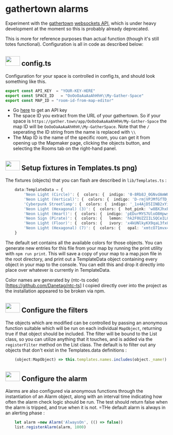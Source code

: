 # gathertown alarms 

Experiment with the [gathertown](https://gather.town) [websockets API](https://gathertown.notion.site/Gather-Websocket-API-bf2d5d4526db412590c3579c36141063), which is under heavy development at the moment so this is probably already deprecated. 

This is more for reference purposes than actual function (though it's still totes functional). Configuration is all in code as described below: 
## <img src='https://user-images.githubusercontent.com/93146809/146673547-0204dbe5-28b4-432d-9d6d-44c97f5c5f16.png' width=45 height=30>  config.ts 
Configuration for your space is controlled in config.ts, and should look something like this. 
```typescript
export const API_KEY  = "YOUR-KEY-HERE"
export const SPACE_ID   = "OoOoOaAaAaAhHhH\\My-Gather-Space"
export const MAP_ID = "room-id-from-map-editor"
```
*  Go [here](https://gather.town/apiKeys) to get an API key
*  The space ID you extract from the URL of your gathertown. So if your space is `https://gather.town/app/OoOoOaAaAaAhHhH/My-Gather-Space` the map ID will be `OoOoOaAaAaAhHhH\\My-GatherSpace`. Note that the `/` seperating the ID string from the name is replaced with `\\`
*  The Map ID is the name of the specific room, you can get it from opening up the Mapmaker page, clicking the objects button, and selecting the Rooms tab on the right-hand panel. 
##  <img src='https://user-images.githubusercontent.com/93146809/146673336-6196731e-099c-497c-9fc6-6ea4ba74b34a.png' width=45 height=30>  Setup fixtures in Templates.ts png) 
The fixtures (objects) that you can flash are described in `lib/Templates.ts` :  
```typescript
    data:TemplateData = {  
        'Neon Light (Circle)': {  colors: {  indigo: '0-8Rb8J_0GNvdAmWQautc',  opal: 'uMGrU7RzdguwhPy2Ymbgq', etc: '...' }  },  
        'Neon Light (Vertical)': {  colors: {  indigo: 'D-rmjVPJMfGfTD_uytCSH',  opal: '8UXWGRuSBgxgoF3SWGn0F',  etc: '...'  }  },  
        'Cyberpunk Streetlamp': {  colors: {  indigo: '_1x4AjD5IINB2xYi10sz-',  opal: 'zmEKs_R0f7nJnBChYqCdh',  etc: '...' }  },  
        'Neon Light (Hexagonal) (3)': {  colors: {  hot_pink: 'w8BXJhxPd6LjeuR7sEoZN', etc: '...'}  },  
        'Neon Light (Heart)': {  colors: {  indigo: 'pEDurMYS7UloO8HpwsE0F',  opal: 'XsXSU2UHsuV0BCJFQ2AcV', etc: '...' }  }, 
        'Neon Sign (Pirate)': {  colors: {   lemon: 'hk2F0UZZIILSQCeIL07l5',  hot_pink: 'JBd6Jpb-eimRsmefO6l2W', etc: '...'  }  }, 
        'Neon Light (Floor)': {  colors: {   ivory: 'x4kUNlkyKX9qaL3fxOGD6',  carrot_orange: 'tzsoZlPKC7mt5LVaBeJW_',  etc: '...'  }  },  
        'Neon Light (Hexagonal) (7)': {  colors: {   opal: 'xmtcO71mvx4OdAYoaoF2P',  alpine: 'Rq3bazWkQYdAFlys-B3X_',  etc: '...'}  }  
    }
```
The default set contains all the available colors for those objects. You can generate new entries for this file from your map by running the print utility with `npm run print`. This will save a copy of your map to a map.json file in the root directory, and print out a TemplateData object containing every object in your map to the console. You can edit this and drop it directly into place over whatever is currently in TemplateData. 

Color names are generated by (ntc-ts code)[https://github.com/Danetag/ntc-ts] I copied directly over into the project as the installation appeared to be broken via npm. 

## <img src='https://user-images.githubusercontent.com/93146809/146673555-473bfd1e-b765-4dfc-954f-8b749214d02e.png' width=45 height=30>   Configure the filters 
The objects which are modified can be controlled by passing an anonymous function suitable which will be run on each individual `MapObject`, returning true if that object should be included. The filter will be bound to the List class, so you can utilize anything that it touches, and is added via the `registerFilter` method on the List class. The default is to filter out any objects that don't exist in the Templates.data definitions : 
```typescript
    (object:MapObject) => this.templates.names.includes(object._name!)
```

## <img src='https://user-images.githubusercontent.com/93146809/146673558-daf36702-abd8-46f3-afc4-e660ec6c5efc.png' width=45 height=30>  Configure the alarm 
Alarms are also configured via anonymous functions through the instantiation of an Alarm object, along with an interval time indicating how often the alarm check logic should be run. The test should return false when the alarm is tripped, and true when it is not. =THe default alarm is always in an alerting phase : 

```typescript
    let alarm =new Alarm('AlwaysOn', (() => false))
    list.registerAlarm(alarm, 1000)
```
